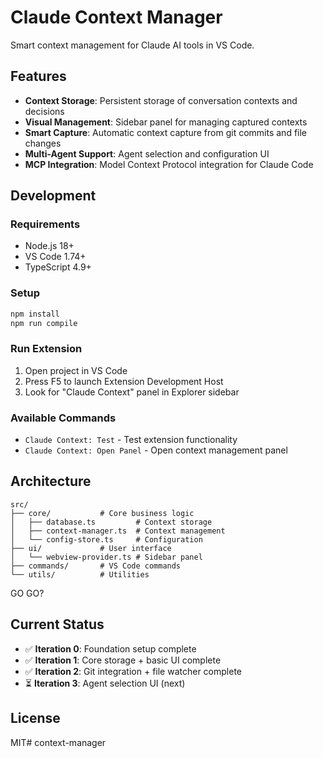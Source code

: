 # Claude Context Manager

Smart context management for Claude AI tools in VS Code.

## Features

- **Context Storage**: Persistent storage of conversation contexts and decisions
- **Visual Management**: Sidebar panel for managing captured contexts
- **Smart Capture**: Automatic context capture from git commits and file changes
- **Multi-Agent Support**: Agent selection and configuration UI
- **MCP Integration**: Model Context Protocol integration for Claude Code

## Development

### Requirements

- Node.js 18+
- VS Code 1.74+
- TypeScript 4.9+

### Setup

```bash
npm install
npm run compile
```

### Run Extension

1. Open project in VS Code
2. Press F5 to launch Extension Development Host
3. Look for "Claude Context" panel in Explorer sidebar

### Available Commands

- `Claude Context: Test` - Test extension functionality
- `Claude Context: Open Panel` - Open context management panel

## Architecture

```
src/
├── core/           # Core business logic
│   ├── database.ts         # Context storage
│   ├── context-manager.ts  # Context management
│   └── config-store.ts     # Configuration
├── ui/             # User interface
│   └── webview-provider.ts # Sidebar panel
├── commands/       # VS Code commands
└── utils/          # Utilities
```
GO GO?

## Current Status

- ✅ **Iteration 0**: Foundation setup complete
- ✅ **Iteration 1**: Core storage + basic UI complete
- ✅ **Iteration 2**: Git integration + file watcher complete
- ⏳ **Iteration 3**: Agent selection UI (next)

## License

MIT# context-manager
